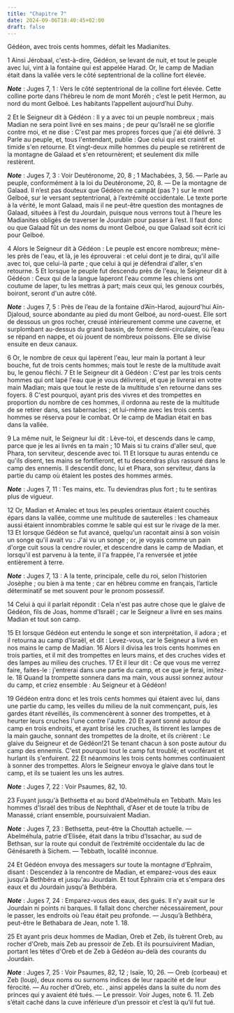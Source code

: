 ```yaml
---
title: "Chapitre 7"
date: 2024-09-06T18:40:45+02:00
draft: false
---
```



Gédéon, avec trois cents hommes, défait les Madianites.


1 Ainsi Jérobaal, c'est-à-dire, Gédéon, se levant de nuit, et tout le peuple avec lui, vint à la fontaine qui est appelée Harad. Or, le camp de Madian était dans la vallée vers le côté septentrional de la colline fort élevée.

***Note*** :  Juges 7, 1 : Vers le côté septentrional de la colline fort élevée. Cette colline porte dans l’hébreu le nom de mont Moréh ; c’est le petit Hermon, au nord du mont Gelboé. Les habitants l’appellent aujourd’hui Duhy.


2 Et le Seigneur dit à Gédéon : Il y a avec toi un peuple nombreux ; mais Madian ne sera point livré en ses mains ; de peur qu'Israël ne se glorifie contre moi, et ne dise : C'est par mes propres forces que j'ai été délivré. 3 Parle au peuple, et, tous l'entendant, publie : Que celui qui est craintif et timide s'en retourne. Et vingt-deux mille hommes du peuple se retirèrent de la montagne de Galaad et s'en retournèrent; et seulement dix mille restèrent.

***Note*** :  Juges 7, 3 : Voir Deutéronome, 20, 8 ; 1 Machabées, 3, 56. ― Parle au peuple, conformément à la loi du Deutéronome, 20, 8. ― De la montagne de Galaad. Il n’est pas douteux que Gédéon ne campât (pas ? ) sur le mont Gelboé, sur le versant septentrional, à l’extrémité occidentale. Le texte porte à la vérité, le mont Galaad, mais il ne peut-être question des montagnes de Galaad, situées à l’est du Jourdain, puisque nous verrons tout à l’heure les Madianites obligés de traverser le Jourdain pour passer à l’est. Il faut donc ou que Galaad fût un des noms du mont Gelboé, ou que Galaad soit écrit ici pour Gelboé.


4 Alors le Seigneur dit à Gédéon : Le peuple est encore nombreux; mène-les près de l'eau, et là, je les éprouverai : et celui dont je te dirai, qu'il aille avec toi, que celui-là parte ; que celui à qui je défendrai d'aller, s'en retourne. 5 Et lorsque le peuple fut descendu près de l'eau, le Seigneur dit à Gédéon : Ceux qui de la langue laperont l'eau comme les chiens ont coutume de laper, tu les mettras à part; mais ceux qui, les genoux courbés, boiront, seront d'un autre côté.

***Note*** :  Juges 7, 5 : Près de l’eau de la fontaine d’Aïn-Harod, aujourd'hui Aïn-Djaloud, source abondante au pied du mont Gelboé, au nord-ouest. Elle sort de dessous un gros rocher, creusé intérieurement comme une caverne, et surplombant au-dessus du grand bassin, de forme demi-circulaire, où l’eau se répand en nappe, et où jouent de nombreux poissons. Elle se divise ensuite en deux canaux.

6 Or, le nombre de ceux qui lapèrent l'eau, leur main la portant à leur bouche, fut de trois cents hommes; mais tout le reste de la multitude avait bu, le genou fléchi. 7 Et le Seigneur dit à Gédéon : C'est par les trois cents hommes qui ont lapé l'eau que je vous délivrerai, et que je livrerai en votre main Madian; mais que tout le reste de la multitude s'en retourne dans ses foyers. 8 C'est pourquoi, ayant pris des vivres et des trompettes en proportion du nombre de ces hommes, il ordonna au reste de la multitude de se retirer dans, ses tabernacles ; et lui-même avec les trois cents hommes se réserva pour le combat. Or le camp de Madian était en bas dans la vallée.


9 La même nuit, le Seigneur lui dit : Lève-toi, et descends dans le camp, parce que je les ai livrés en ta main ; 10 Mais si tu crains d'aller seul, que Phara, ton serviteur, descende avec toi. 11 Et lorsque tu auras entendu ce qu'ils disent, tes mains se fortifieront, et tu descendras plus rassuré dans le camp des ennemis. Il descendit donc, lui et Phara, son serviteur, dans la partie du camp où étaient les postes des hommes armés.

***Note*** :  Juges 7, 11 : Tes mains, etc. Tu deviendras plus fort ; tu te sentiras plus de vigueur.

12 Or, Madian et Amalec et tous les peuples orientaux étaient couchés épars dans la vallée, comme une multitude de sauterelles : les chameaux aussi étaient innombrables comme le sable qui est sur le rivage de la mer. 13 Et lorsque Gédéon se fut avancé, quelqu'un racontait ainsi à son voisin un songe qu'il avait vu : J'ai vu un songe ; or, je voyais comme un pain d'orge cuit sous la cendre rouler, et descendre dans le camp de Madian, et lorsqu'il est parvenu à la tente, il l'a frappée, l'a renversée et jetée entièrement à terre.

***Note*** :  Juges 7, 13 : A la tente, principale, celle du roi, selon l’historien Josèphe ; ou bien à ma tente ; car en hébreu comme en français, l’article déterminatif se met souvent pour le pronom possessif.

14 Celui à qui il parlait répondit : Cela n'est pas autre chose que le glaive de Gédéon, fils de Joas, homme d'Israël ; car le Seigneur a livré en ses mains Madian et tout son camp.


15 Et lorsque Gédéon eut entendu le songe et son interprétation, il adora ; et il retourna au camp d'Israël, et dit : Levez-vous, car le Seigneur a livré en nos mains le camp de Madian. 16 Alors il divisa les trois cents hommes en trois parties, et il mit des trompettes en leurs mains, et des cruches vides et des lampes au milieu des cruches. 17 Et il leur dit : Ce que vous me verrez faire, faites-le : j'entrerai dans une partie du camp, et ce que je ferai, imitez-le. 18 Quand la trompette sonnera dans ma main, vous aussi sonnez autour du camp, et criez ensemble : Au Seigneur et à Gédéon!


19 Gédéon entra donc et les trois cents hommes qui étaient avec lui, dans une partie du camp, les veilles du milieu de la nuit commençant, puis, les gardes étant réveillés, ils commencèrent à sonner des trompettes, et à heurter leurs cruches l'une contre l'autre. 20 Et ayant sonné autour du camp en trois endroits, et ayant brisé les cruches, ils tinrent les lampes de la main gauche, sonnant des trompettes de la droite, et ils crièrent : Le glaive du Seigneur et de Gédéon!21 Se tenant chacun à son poste autour du camp des ennemis. C'est pourquoi tout le camp fut troublé; et vociférant et hurlant ils s'enfuirent. 22 Et néanmoins les trois cents hommes continuaient à sonner des trompettes. Alors le Seigneur envoya le glaive dans tout le camp, et ils se tuaient les uns les autres.

***Note*** :  Juges 7, 22 : Voir Psaumes, 82, 10.


23 Fuyant jusqu'à Bethsetta et au bord d'Abelméhula en Tebbath. Mais les hommes d'Israël des tribus de Nephthali, d'Aser et de toute la tribu de Manassé, criant ensemble, poursuivaient Madian.

***Note*** :  Juges 7, 23 : Bethsetta, peut-être la Chouttah actuelle. ― Abelméhula, patrie d’Elisée, était dans la tribu d’Issachar, au sud de Bethsan, sur la route qui conduit de l’extrémité occidentale du lac de Génésareth à Sichem. ― Tebbath, localité inconnue.


24 Et Gédéon envoya des messagers sur toute la montagne d'Ephraïm, disant : Descendez à la rencontre de Madian, et emparez-vous des eaux jusqu'à Bethbéra et jusqu'au Jourdain. Et tout Ephraïm cria et s'empara des eaux et du Jourdain jusqu'à Bethbéra.

***Note*** :  Juges 7, 24 : Emparez-vous des eaux, des gués. Il n’y avait sur le Jourdain ni points ni barques. Il fallait donc chercher nécessairement, pour le passer, les endroits où l’eau était peu profonde. ― Jusqu’à Bethbéra, peut-être le Bethabara de Jean, note 1. 18.

25 Et ayant pris deux hommes de Madian, Oreb et Zeb, ils tuèrent Oreb, au rocher d'Oreb, mais Zeb au pressoir de Zeb. Et ils poursuivirent Madian, portant les têtes d'Oreb et de Zeb à Gédéon au-delà des courants du Jourdain.

***Note*** :  Juges 7, 25 : Voir Psaumes, 82, 12 ; Isaïe, 10, 26. ― Oreb (corbeau) et Zeb (loup), deux noms ou surnoms indices de leur rapacité et de leur férocité. ― Au rocher d’Oreb, etc. , ainsi appelés dans la suite du nom des princes qui y avaient été tués. ― Le pressoir. Voir Juges, note 6. 11. Zeb s’était caché dans la cuve inférieure d’un pressoir et c’est là qu’il fut tué.

